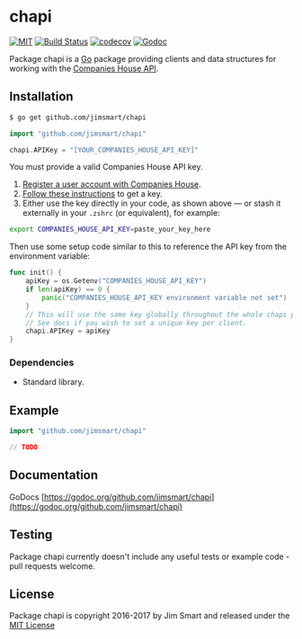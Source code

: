 # chapi

[![MIT](https://img.shields.io/badge/license-MIT-blue.svg?style=flat)](LICENSE.md) [![Build Status](https://img.shields.io/travis/jimsmart/chapi/master.svg?style=flat)](https://travis-ci.org/jimsmart/chapi) [![codecov](https://codecov.io/gh/jimsmart/chapi/branch/master/graph/badge.svg)](https://codecov.io/gh/jimsmart/chapi) [![Godoc](https://img.shields.io/badge/godoc-reference-blue.svg?style=flat)](https://godoc.org/github.com/jimsmart/chapi)

Package chapi is a [Go](https://golang.org) package providing clients and data structures for working with the [Companies House API](https://developer.companieshouse.gov.uk/api/docs/).

## Installation
```bash
$ go get github.com/jimsmart/chapi
```

```go
import "github.com/jimsmart/chapi"

chapi.APIKey = "[YOUR_COMPANIES_HOUSE_API_KEY]"
```

You must provide a valid Companies House API key.

1. [Register a user account with Companies House](https://developer.companieshouse.gov.uk/developer/signin).
2. [Follow these instructions](https://developer.companieshouse.gov.uk/api/docs/index/gettingStarted/apikey_authorisation.html) to get a key.
3. Either use the key directly in your code, as shown above — or stash it externally in your `.zshrc` (or equivalent), for example:

```bash
export COMPANIES_HOUSE_API_KEY=paste_your_key_here
```

Then use some setup code similar to this to reference the API key from the environment variable:

```go
func init() {
	apiKey = os.Getenv("COMPANIES_HOUSE_API_KEY")
	if len(apiKey) == 0 {
		panic("COMPANIES_HOUSE_API_KEY environment variable not set")
	}
	// This will use the same key globally throughout the whole chapi package.
	// See docs if you wish to set a unique key per client.
	chapi.APIKey = apiKey
}
```

### Dependencies

- Standard library.

## Example

```go
import "github.com/jimsmart/chapi"

// TODO
```

## Documentation

GoDocs [https://godoc.org/github.com/jimsmart/chapi](https://godoc.org/github.com/jimsmart/chapi)

## Testing

Package chapi currently doesn't include any useful tests or example code - pull requests welcome.

## License

Package chapi is copyright 2016-2017 by Jim Smart and released under the [MIT License](LICENSE.md)
